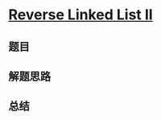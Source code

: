 # [Reverse Linked List II](https://leetcode.com/problems/reverse-linked-list-ii/)
## 题目


## 解题思路


## 总结


